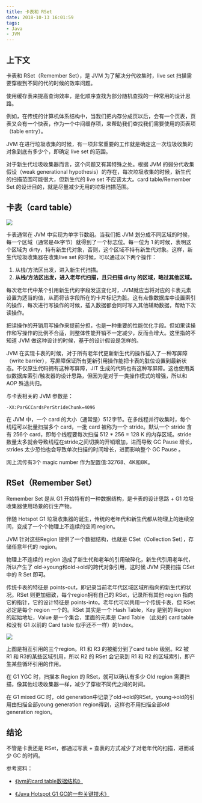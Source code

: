```yaml
---
title: 卡表和 RSet
date: 2018-10-13 16:01:59
tags:
- Java
- JVM
---
```

## 上下文
卡表和 RSet（Remember Set），是 JVM 为了解决分代收集时，live set 扫描需要穿梭到不同的代的时候的效率问题。

使用缓存表来提高查询效率，是化顺序查找为部分随机查找的一种常用的设计思路。

例如，在传统的计算机体系结构中，当我们把内存分成页以后，会有一个页表，页表又会有一个快表，作为一个中间缓存项，来帮助我们查找我们需要使用的页表项（table entry）。

JVM 在进行垃圾收集的时候，有一项非常重要的工作就是确定这一次垃圾收集的对象到底有多少个，即确定 live set 的范围。

对于新生代垃圾收集器而言，这个问题又有其特殊之处。根据 JVM 的弱分代收集假设（weak generational hypothesis）的存在，每次垃圾收集的时候，新生代的扫描范围可能很大，但新生代的 live set 不应该太大。card table/Remember Set 的设计目的，就是尽量减少无用的垃圾扫描范围。

## 卡表（card table）

![](https://ws1.sinaimg.cn/large/66dd581fly1fw6gzoiriej20gx09gtcs.jpg)

卡表通常在 JVM 中实现为单字节数组。当我们把 JVM 划分成不同区域的时候，每一个区域（通常是4k字节）就得到了一个标志位。每一位为 1 的时候，表明这个区域为 dirty，持有新生代对象，否则，这个区域不持有新生代对象。这样，新生代垃圾收集器在收集live set 的时候，可以通过以下两个操作：

1. 从栈/方法区出发，进入新生代扫描。
2. **从栈/方法区出发，进入老年代扫描，且只扫描 dirty 的区域，略过其他区域。**

每次老年代中某个引用新生代的字段发送变化时，JVM就应当将对应的卡表元素设置为适当的值，从而将该字段所在的卡片标记为脏。这有点像数据库中设置索引的操作，每次进行写操作的时候，插入数据都会同时写入其他辅助数据，帮助下次读操作。

把读操作的开销用写操作来提前分担，也是一种重要的性能优化手段。但如果读操作和写操作的比例不合适，则整体性能开销不一定减少，反而会增大。这里指的不知道 JVM 做这种设计的时候，基于的设计假设是怎样的。

JVM 在实现卡表的时候，对于所有老年代更新新生代的操作插入了一种写屏障（write barrier），写屏障保证所有更新引用操作能把卡表的脏位设置到最新状态。不仅原生代码拥有这种写屏障，JIT 生成的代码也有这种写屏障。这也使用类似数据库索引/触发器的设计思路，但因为是对于一类操作模式的增强，所以和 AOP 殊途共归。

与卡表相关的 JVM 参数是：

```
-XX:ParGCCardsPerStrideChunk=4096
```
在 JVM 中，一个 card 的大小（通常是）512字节。在多线程并行收集时，每个线程可以批量扫描多个 card，一批 card 被称为一个 stride。默认一个 stride 含有 256个 card，即每个线程要每次扫描 512 * 256 = 128 K 的内存区域。stride数量太多就会导致线程在stride之间切换的开销增加，进而导致 GC Pause 增长， strides 太少恐怕也会导致单次扫描的时间增长，进而影响整个  GC Pause 。

网上流传有3个 magic number 作为配置值:32768、4K和8K。

## RSet（Remember Set）

Remember Set 是从 G1 开始特有的一种数据结构，是卡表的设计思路 + G1 垃圾收集器使用场景的衍生产物。

伴随 Hotspot G1 垃圾收集器的诞生，传统的老年代和新生代都从物理上的连续空间，变成了一个个物理上不连续的空间 region。

JVM 针对这些Region 提供了一个数据结构，也就是 CSet（Collection Set），存储任意年代的 region。

物理上不连续的 region 造成了新生代和老年的引用破碎化，新生代引用老年代，所以产生了 old->young和old->old的跨代对象引用，这时候 JVM 只要扫描 CSet 中的 R Set 即可。

传统卡表的特征是 points-out，即记录当前老年代区域区域所指向的新生代的状况。RSet 则更加细致，每个region拥有自己的 RSet，记录所有其他 region 指向它的指针，它的设计特征是 points-into。老年代可以共用一个传统卡表，但 RSet 必定是每个 region 一个的。RSet 其实是一个 Hash Table，Key 是别的 Region 的起始地址，Value 是一个集合，里面的元素是 Card Table （此处的 card table 和没有 G1 以前的 Card table 似乎还不一样）的Index。

![](https://ws1.sinaimg.cn/large/66dd581fly1fw6mtr3qgfj20gf0a1wf2.jpg)

上图是相互引用的三个region。R1 和 R3 的被细分到了card table 级别。R2 被 R1 和 R3的某些区域引用，所以 R2 的 RSet 会记录到 R1 和 R2 的区域索引，即产生某些循环引用的作用。

在 G1 YGC 时，扫描本 Region 的 RSet，就可以确认有多少 Old region 需要扫描，像其他垃圾收集器一样，减少了穿梭不同代之间的时间。

在 G1 mixed GC 时，old generation中记录了old->old的RSet，young->old的引用由扫描全部young generation region得到，这样也不用扫描全部old generation region。

## 结论

不管是卡表还是 RSet，都通过写表 + 查表的方式减少了对老年代的扫描，进而减少 GC 的时间。

参考资料：

- [《jvm的card table数据结构》][1] 
- [《Java Hotspot G1 GC的一些关键技术》][2]

  [1]: https://segmentfault.com/a/1190000004682407
  [2]: https://tech.meituan.com/g1.html